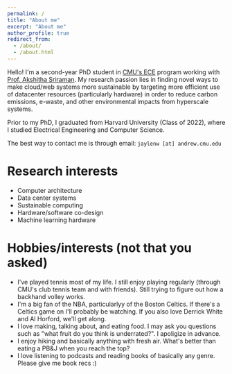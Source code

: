 ```yaml
---
permalink: /
title: "About me"
excerpt: "About me"
author_profile: true
redirect_from: 
  - /about/
  - /about.html
---
```


Hello! I'm a second-year PhD student in [CMU's ECE](https://www.ece.cmu.edu/) program working with [Prof. Akshitha Sriraman](https://akshithasriraman.eecs.umich.edu/). My research passion lies in finding novel ways to make cloud/web systems more sustainable by targeting more efficient use of datacenter resources (particularly hardware) in order to reduce carbon emissions, e-waste, and other environmental impacts from hyperscale systems.

Prior to my PhD, I graduated from Harvard University (Class of 2022), where I studied Electrical Engineering and Computer Science.

The best way to contact me is through email: `jaylenw [at] andrew.cmu.edu`

Research interests
======
* Computer architecture
* Data center systems
* Sustainable computing
* Hardware/software co-design
* Machine learning hardware

Hobbies/interests (not that you asked)
======
* I've played tennis most of my life. I still enjoy playing regularly (through CMU's club tennis team and with friends). Still trying to figure out how a backhand volley works.
* I'm a big fan of the NBA, particularlyy of the Boston Celtics. If there's a Celtics game on I'll probably be watching. If you also love Derrick White and Al Horford, we'll get along.
* I love making, talking about, and eating food. I may ask you questions such as "what fruit do you think is underrated?". I apoligize in advance.
* I enjoy hiking and basically anything with fresh air. What's better than eating a PB&J when you reach the top?
* I love listening to podcasts and reading books of basically any genre. Please give me book recs :)
